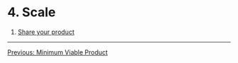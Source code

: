 # 4. Scale

1. [Share your product](../by-topic/share.md#readme)

---

[Previous: Minimum Viable Product](./3-minimum-viable-product.md#readme)
